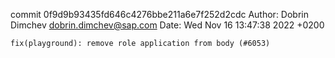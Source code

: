 commit 0f9d9b93435fd646c4276bbe211a6e7f252d2cdc
Author: Dobrin Dimchev <dobrin.dimchev@sap.com>
Date:   Wed Nov 16 13:47:38 2022 +0200

    fix(playground): remove role application from body (#6053)
